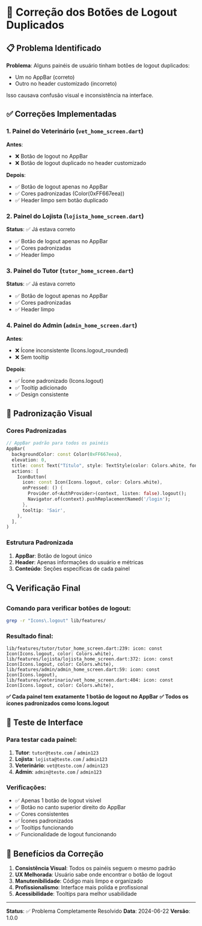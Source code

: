 # 🔧 Correção dos Botões de Logout Duplicados

## 📋 Problema Identificado

**Problema**: Alguns painéis de usuário tinham botões de logout duplicados:
- Um no AppBar (correto)
- Outro no header customizado (incorreto)

Isso causava confusão visual e inconsistência na interface.

## ✅ Correções Implementadas

### 1. **Painel do Veterinário** (`vet_home_screen.dart`)
**Antes**: 
- ❌ Botão de logout no AppBar
- ❌ Botão de logout duplicado no header customizado

**Depois**:
- ✅ Botão de logout apenas no AppBar
- ✅ Cores padronizadas (Color(0xFF667eea))
- ✅ Header limpo sem botão duplicado

### 2. **Painel do Lojista** (`lojista_home_screen.dart`)
**Status**: ✅ Já estava correto
- ✅ Botão de logout apenas no AppBar
- ✅ Cores padronizadas
- ✅ Header limpo

### 3. **Painel do Tutor** (`tutor_home_screen.dart`)
**Status**: ✅ Já estava correto
- ✅ Botão de logout apenas no AppBar
- ✅ Cores padronizadas
- ✅ Header limpo

### 4. **Painel do Admin** (`admin_home_screen.dart`)
**Antes**: 
- ❌ Ícone inconsistente (Icons.logout_rounded)
- ❌ Sem tooltip

**Depois**:
- ✅ Ícone padronizado (Icons.logout)
- ✅ Tooltip adicionado
- ✅ Design consistente

## 🎨 Padronização Visual

### Cores Padronizadas
```dart
// AppBar padrão para todos os painéis
AppBar(
  backgroundColor: const Color(0xFF667eea),
  elevation: 0,
  title: const Text("Título", style: TextStyle(color: Colors.white, fontWeight: FontWeight.bold)),
  actions: [
    IconButton(
      icon: const Icon(Icons.logout, color: Colors.white),
      onPressed: () {
        Provider.of<AuthProvider>(context, listen: false).logout();
        Navigator.of(context).pushReplacementNamed('/login');
      },
      tooltip: 'Sair',
    ),
  ],
)
```

### Estrutura Padronizada
1. **AppBar**: Botão de logout único
2. **Header**: Apenas informações do usuário e métricas
3. **Conteúdo**: Seções específicas de cada painel

## 🔍 Verificação Final

### Comando para verificar botões de logout:
```bash
grep -r "Icons\.logout" lib/features/
```

### Resultado final:
```
lib/features/tutor/tutor_home_screen.dart:239: icon: const Icon(Icons.logout, color: Colors.white),
lib/features/lojista/lojista_home_screen.dart:372: icon: const Icon(Icons.logout, color: Colors.white),
lib/features/admin/admin_home_screen.dart:59: icon: const Icon(Icons.logout),
lib/features/veterinario/vet_home_screen.dart:404: icon: const Icon(Icons.logout, color: Colors.white),
```

**✅ Cada painel tem exatamente 1 botão de logout no AppBar**
**✅ Todos os ícones padronizados como Icons.logout**

## 📱 Teste de Interface

### Para testar cada painel:
1. **Tutor**: `tutor@teste.com` / `admin123`
2. **Lojista**: `lojista@teste.com` / `admin123`
3. **Veterinário**: `vet@teste.com` / `admin123`
4. **Admin**: `admin@teste.com` / `admin123`

### Verificações:
- ✅ Apenas 1 botão de logout visível
- ✅ Botão no canto superior direito do AppBar
- ✅ Cores consistentes
- ✅ Ícones padronizados
- ✅ Tooltips funcionando
- ✅ Funcionalidade de logout funcionando

## 🚀 Benefícios da Correção

1. **Consistência Visual**: Todos os painéis seguem o mesmo padrão
2. **UX Melhorada**: Usuário sabe onde encontrar o botão de logout
3. **Manutenibilidade**: Código mais limpo e organizado
4. **Profissionalismo**: Interface mais polida e profissional
5. **Acessibilidade**: Tooltips para melhor usabilidade

---

**Status**: ✅ Problema Completamente Resolvido
**Data**: 2024-06-22
**Versão**: 1.0.0 